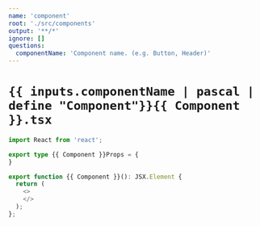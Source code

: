 ```yaml
---
name: 'component'
root: './src/components'
output: '**/*'
ignore: []
questions:
  componentName: 'Component name. (e.g. Button, Header)'
---
```


# `{{ inputs.componentName | pascal | define "Component"}}{{ Component }}.tsx`

```typescript
import React from 'react';

export type {{ Component }}Props = {
}

export function {{ Component }}(): JSX.Element {
  return (
    <>
    </>
  );
};

```
